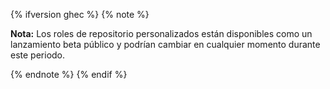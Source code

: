 {% ifversion ghec %}
{% note %}

**Nota:** Los roles de repositorio personalizados están disponibles como un lanzamiento beta público y podrían cambiar en cualquier momento durante este periodo.

{% endnote %}
{% endif %}
